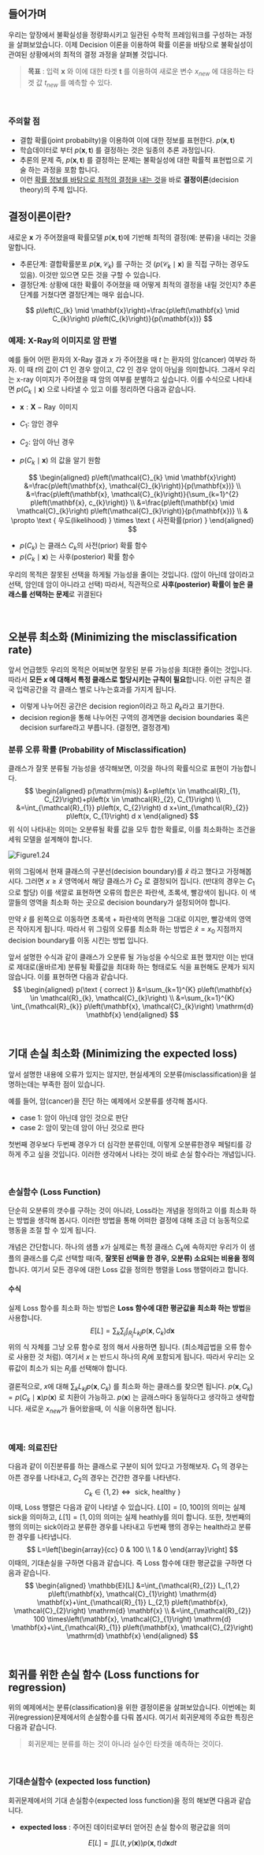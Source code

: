 ## 들어가며

우리는 앞장에서 불확실성을 정량화시키고 일관된 수학적 프레임워크를 구성하는 과정을 살펴보았습니다. 이제 Decision 이론을 이용하여 확률 이론을 바탕으로 불확실성이 관여된 상황에서의 최적의 결정 과정을 살펴볼 것입니다.

> **목표** : 입력 **x** 와 이에 대한 타겟 **t** 를 이용하여 새로운 변수 $x_{new}$ 에 대응하는 타겟 값 $t_{new}$ 를 예측할 수 있다.

<br>

### 주의할 점

- 결합 확률(joint probabilty)을 이용하여 이에 대한 정보를 표현한다. $p(\mathbf{x}, \mathbf{t})$
- 학습데이터로 부터 $p(\mathbf{x}, \mathbf{t})$ 를 결정하는 것은 일종의 추론 과정입니다. 
- 추론의 문제 즉, $p(\mathbf{x}, \mathbf{t})$ 를 결정하는 문제는 불확실성에 대한 확률적 표현법으로 기술 하는 과정을 포함 합니다.  
- 이런 <u>확률 정보를 바탕으로 최적의 결정을 내는 것</u>을 바로 **결정이론**(decision theory)의 주제 입니다.



## 결정이론이란?

새로운 $\mathbf{x}$ 가 주어졌을때 확률모델 $p(\mathbf{x}, \mathbf{t})$에 기반해 최적의 결정(예: 분류)을 내리는 것을 말합니다.

- 추론단계: 결합확률분포 $p\left(\mathbf{x}, \mathcal{C}_{k}\right)$ 를 구하는 것 ($p\left(\mathcal{C}_{k} \mid \mathbf{x}\right)$ 을 직접 구하는 경우도 있음). 이것만 있으면 모든 것을 구할 수 있습니다.
- 결정단계: 상황에 대한 확률이 주어졌을 때 어떻게 최적의 결정을 내릴 것인지? 추론 단계를 거쳤다면 결정단계는 매우 쉽습니다.

$$
p\left(C_{k} \mid \mathbf{x}\right)=\frac{p\left(\mathbf{x} \mid C_{k}\right) p\left(C_{k}\right)}{p(\mathbf{x})}
$$



### 예제: X-Ray의 이미지로 암 판별

예를 들어 어떤 환자의 X-Ray 결과 $x$ 가 주어졌을 때 $t$ 는 환자의 암(cancer) 여부라 하자. 이 때 $t$의 값이 $C1$ 인 경우 암이고, $C2$ 인 경우 암이 아님을 의미합니다. 그래서 우리는 x-ray 이미지가 주어졌을 때 암의 여부를 분별하고 싶습니다. 이를 수식으로 나타내면 $p\left(C_{k} \mid \mathbf{x}\right)$ 으로 나타낼 수 있고 이를 정리하면 다음과 같습니다. 

- $\mathbf{x}: \mathbf{X}-\operatorname{Ray}$ 이미지

- $C_{1}:$ 암인 경우
- $C_{2}:$ 암이 아닌 경우
-  $p\left(C_{k} \mid \mathbf{x}\right)$ 의 값을 알기 원함

$$
\begin{aligned}
p\left(\mathcal{C}_{k} \mid \mathbf{x}\right) &=\frac{p\left(\mathbf{x}, \mathcal{C}_{k}\right)}{p(\mathbf{x})} \\
&=\frac{p\left(\mathbf{x}, \mathcal{C}_{k}\right)}{\sum_{k=1}^{2} p\left(\mathbf{x}, c_{k}\right)} \\
&=\frac{p\left(\mathbf{x} \mid \mathcal{C}_{k}\right) p\left(\mathcal{C}_{k}\right)}{p(\mathbf{x})} \\
& \propto \text { 우도(likelihood) } \times \text { 사전확률(prior) }
\end{aligned}
$$

- $p\left(C_{k}\right)$ 는 클래스 $C_k$의 사전(prior) 확률 함수
- $p\left(C_{k} \mid \mathbf{x}\right)$ 는 사후(posterior) 확률 함수

우리의 목적은 잘못된 선택을 하게될 가능성을 줄이는 것입니다. (암이 아닌데 암이라고 선택, 암인데 암이 아니라고 선택) 따라서, 직관적으로 **사후(posterior) 확률이 높은 클래스를 선택하는 문제**로 귀결된다



<br>

## 오분류 최소화 (Minimizing the misclassification rate)

앞서 언급했듯 우리의 목적은 어찌보면 잘못된 분류 가능성을 최대한 줄이는 것입니다. 따라서 **모든 $x$ 에 대해서 특정 클래스로 할당시키는 규칙이 필요**합니다. 이런 규칙은 결국 입력공간을 각 클래스 별로 나누는효과를 가지게 됩니다.

- 이렇게 나누어진 공간은 decision region이라고 하고 $R_k$라고 표기한다. 
- decision region을 통해 나누어진 구역의 경계면을 decision boundaries 혹은 decision surfare라고 부릅니다. (결정면, 결정경계)

### 분류 오류 확률 (Probability of Misclassification)

클래스가 잘못 분류될 가능성을 생각해보면, 이것을 하나의 확률식으로 표현이 가능합니다.
$$
\begin{aligned}
p(\mathrm{mis}) &=p\left(x \in \mathcal{R}_{1}, C_{2}\right)+p\left(x \in \mathcal{R}_{2}, C_{1}\right) \\
&=\int_{\mathcal{R}_{1}} p\left(x, C_{2}\right) d x+\int_{\mathcal{R}_{2}} p\left(x, C_{1}\right) d x
\end{aligned}
$$
위 식이 나타내는 의미는 오분류될 확률 값을 모두 합한 확률로, 이를 최소화하는 조건을 세워 모델을 설계해야 합니다. 

![Figure1.24](http://norman3.github.io/prml/images/Figure1.24.png)

위의 그림에서 현재 클래스의 구분선(decision boundary)를 $\hat{x}$  라고 했다고 가정해봅시다. 그러면 $x \geq \widehat{x}$ 영역에서 해당 클래스가 $C_2$ 로 결정되어 집니다. (반대의 경우는 $C_1$ 으로 할당) 이를 색깔로 표현하면 오류의 합은은 파란색, 초록색, 빨강색이 됩니다. 이 색깔들의 영역을 최소화 하는 곳으로 decision boundary가 설정되어야 합니다. 

만약 $\hat{x}$ 를 왼쪽으로 이동하면 초록색 + 파란색의 면적을 그대로 이지만, 빨강색의 영역은 작아지게 됩니다. 따라서 위 그림의 오류를 최소화 하는 방법은 $\hat{x}=x_{0}$ 지점까지 decision boundary를 이동 시킨는 방법 입니다. 

앞서 설명한 수식과 같이 클래스가 오분류 될 가능성을 수식으로 표현 했지만 이는 반대로 제대로(올바르게) 분류될 확률값을 최대화 하는 형태로도 식을 표현해도 문제가 되지 않습니다. 이를 표현하면 다음과 같습니다.
$$
\begin{aligned}
p(\text { correct }) &=\sum_{k=1}^{K} p\left(\mathbf{x} \in \mathcal{R}_{k}, \mathcal{C}_{k}\right) \\
&=\sum_{k=1}^{K} \int_{\mathcal{R}_{k}} p\left(\mathbf{x}, \mathcal{C}_{k}\right) \mathrm{d} \mathbf{x}
\end{aligned}
$$
<br>

## 기대 손실 최소화 (Minimizing the expected loss)

앞서 설명한 내용에 오류가 있지는 않지만, 현실세계의 오분류(misclassification)을 설명하는데는 부족한 점이 있습니다. 

예를 들어, 암(cancer)을 진단 하는 예제에서 오분류를 생각해 봅시다.

- case 1: 암이 아닌데 암인 것으로 판단
- case 2: 암이 맞는데 암이 아닌 것으로 판다 

첫번째 경우보다 두번째 경우가 더 심각한 분류인데, 이렇게 오분류한경우 페털티를 강하게 주고 싶을 것입니다. 이러한 생각에서 나타는 것이 바로 손실 함수라는 개념입니다.

<br>

### 손실함수 (Loss Function)

단순히 오분류의 갯수를 구하는 것이 아니라, Loss라는 개념을 정의하고 이를 최소화 하는 방법을 생각해 봅시다. 이러한 방법을 통해 어떠한 결정에 대해 조금 더 능동적으로 행동을 조절 할 수 있게 됩니다.

개념은 간단합니다. 하나의 샘플 $x$가 실제로는 특정 클래스 $C_k$에 속하지만 우리가 이 샘플의 클래스를 $C_j$로 선택할 때(즉, **잘못된 선택을 한 경우, 오분류) 소요되는 비용을 정의**합니다. 여기서 모든 경우에 대한 Loss 값을 정의한 행렬을 Loss 행렬이라고 합니다. 

#### 수식

실제 Loss 함수를 최소화 하는 방법은 **Loss 함수에 대한 평균값을 최소화 하는 방법**을 사용합니다. 
$$
E[L]=\sum_{k} \sum_{j} \int_{R_{j}} L_{k j} p\left(\mathbf{x}, C_{k}\right) d \mathbf{x}
$$
위의 식 자체를 그냥 오류 함수로 정의 해서 사용하면 됩니다. (최소제곱법을 오류 함수로 사용한 것 처럼). 여기서 $x$ 는 반드시 하나의 $R_j$에 포함되게 됩니다. 따라서 우리는 오류값이 최소가 되는 $R_j$를 선택해야 합니다. 

결론적으로, $x$에 대해 $\sum_{k} L_{k j} p\left(\mathbf{x}, C_{k}\right)$ 를 최소화 하는 클래스를 찾으면 됩니다. $p\left(\mathbf{x}, C_{k}\right)=p\left(C_{k} \mid \mathbf{x}\right) p(\mathbf{x})$ 로 치환이 가능하고. $p(\mathbf{x})$ 는 글래스마다 동일하다고 생각하고 생략합니다. 새로운 $x_{new}$가 들어왔을때, 이 식을 이용하면 됩니다.

<br>

### 예제: 의료진단

다음과 같이 이진분류를 하는 클래스로 구분이 되어 있다고 가정해보자. $C_1$ 의 경우는 아픈 경우를 나타내고, $C_2$의 경우는 건간한 경우를 나타낸다.
$$
\left.C_{k} \in\{1,2\} \Longleftrightarrow \text { sick, healthy }\right\}
$$
이때, Loss 행렬은 다음과 같이 나타낼 수 있습니다. $L[0] = [0,100]$의 의미는 실제 sick을 의미하고, $L[1]=[1,0]$의 의미는 실제 heathly를 의미 합니다. 또한, 첫번째의 행의 의미는 sick이라고 분류한 경우를  나타내고 두번째 행의 경우는 health라고 분류한 경우를 나타냅니다. 
$$
L=\left[\begin{array}{cc}
0 & 100 \\
1 & 0
\end{array}\right]
$$
이때의, 기대손실을 구하면 다음과 같습니다. 즉 Loss 함수에 대한 평균값을 구하면 다음과 같습니다.
$$
\begin{aligned}
\mathbb{E}[L] &=\int_{\mathcal{R}_{2}} L_{1,2} p\left(\mathbf{x}, \mathcal{C}_{1}\right) \mathrm{d} \mathbf{x}+\int_{\mathcal{R}_{1}} L_{2,1} p\left(\mathbf{x}, \mathcal{C}_{2}\right) \mathrm{d} \mathbf{x} \\
&=\int_{\mathcal{R}_{2}} 100 \times\left(\mathbf{x}, \mathcal{C}_{1}\right) \mathrm{d} \mathbf{x}+\int_{\mathcal{R}_{1}} p\left(\mathbf{x}, \mathcal{C}_{2}\right) \mathrm{d} \mathbf{x}
\end{aligned}
$$
<br>

## 회귀를 위한 손실 함수 (Loss functions for regression)

위의 예제에서는 분류(classification)을 위한 결정이론을 살펴보았습니다. 이번에는 회귀(regression)문제에서의 손실함수를 다뤄 봅시다. 여기서 회귀문제의 주요한 특징은 다음과 같습니다. 

> 회귀문제는 분류를 하는 것이 아니라 실수인 타겟을 예측하는 것이다.

<br>

### 기대손실함수 (expected loss function)

회귀문제에서의 기대 손실함수(expected loss function)을 정의 해보면 다음과 같습니다.

- **expected loss** : 주어진 데이터로부터 얻어진 손실 함수의 평균값을 의미

$$
E[L]=\iint L(t, y(\mathbf{x})) p(\mathbf{x}, t) d \mathbf{x} d t
$$



